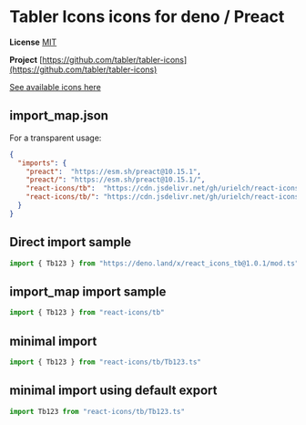 # Tabler Icons icons for deno / Preact

**License** [MIT](https://opensource.org/licenses/MIT)

**Project** [https://github.com/tabler/tabler-icons](https://github.com/tabler/tabler-icons)

[See available icons here](https://react-icons.github.io/react-icons/icons?name=tb)

## import_map.json

For a transparent usage:

```json
{
  "imports": {
    "preact":  "https://esm.sh/preact@10.15.1",
    "preact/": "https://esm.sh/preact@10.15.1/",
    "react-icons/tb":  "https://cdn.jsdelivr.net/gh/urielch/react-icons-tb@1.0.1/mod.ts",
    "react-icons/tb/": "https://cdn.jsdelivr.net/gh/urielch/react-icons-tb/ico/",
  }
}
```

## Direct import sample

```ts
import { Tb123 } from "https://deno.land/x/react_icons_tb@1.0.1/mod.ts"
```

## import_map import sample

```ts
import { Tb123 } from "react-icons/tb"
```

## minimal import

```ts
import { Tb123 } from "react-icons/tb/Tb123.ts"
```

## minimal import using default export

```ts
import Tb123 from "react-icons/tb/Tb123.ts"
```

